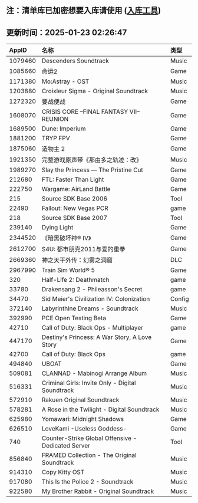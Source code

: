 ## 注：清单库已加密想要入库请使用 ([入库工具](https://github.com/BlankTMing/ManifestAutoUpdate/releases))

## 更新时间：2025-01-23 02:26:47
| AppID | 名称 | 类型  |
| :-------------------- | :----------------------------- | :----------- |
| 1079460 | Descenders Soundtrack| Music |
| 1085660 | 命运2| Game |
| 1171380 | Mo:Astray - OST| Music |
| 1203880 | Croixleur Sigma - Original Soundtrack| Music |
| 1272320 | 要战便战| Game |
| 1608070 | CRISIS CORE –FINAL FANTASY VII– REUNION| Game |
| 1689500 | Dune: Imperium| Game |
| 1881200 | TRYP FPV| Game |
| 1875060 | 造物主 2| Game |
| 1921350 | 完整游戏原声带《那由多之轨迹：改》| Music |
| 1989270 | Slay the Princess — The Pristine Cut| Game |
| 212680 | FTL: Faster Than Light| Game |
| 222750 | Wargame: AirLand Battle| Game |
| 215 | Source SDK Base 2006| Tool |
| 22490 | Fallout: New Vegas PCR| game |
| 218 | Source SDK Base 2007| Tool |
| 239140 | Dying Light| Game |
| 2344520 | 《暗黑破坏神® IV》| Game |
| 2612700 | S4U: 都市朋克2011与爱的重拳| Game |
| 2669360 | 神之天平外传：幻雾之洞窟| DLC |
| 2967990 | Train Sim World® 5| Game |
| 320 | Half-Life 2: Deathmatch| game |
| 33780 | Drakensang 2 - Phileasson's Secret| game |
| 34470 | Sid Meier's Civilization IV: Colonization| Config |
| 372140 | Labyrinthine Dreams - Soundtrack| Music |
| 392990 | PCE Open Testing Beta| Game |
| 42710 | Call of Duty: Black Ops - Multiplayer| game |
| 447170 | Destiny's Princess: A War Story, A Love Story| Game |
| 42700 | Call of Duty: Black Ops| game |
| 494840 | UBOAT| Game |
| 509081 | CLANNAD - Mabinogi Arrange Album| Music |
| 516331 | Criminal Girls: Invite Only - Digital Soundtrack| Music |
| 572910 | Rakuen Original Soundtrack| Music |
| 578281 | A Rose in the Twilight - Digital Soundtrack| Music |
| 625980 | Yomawari: Midnight Shadows| Game |
| 626510 | LoveKami -Useless Goddess-| Game |
| 740 | Counter-Strike Global Offensive - Dedicated Server| Tool |
| 856840 | FRAMED Collection - The Original Soundtrack| Music |
| 914310 | Copy Kitty OST| Music |
| 917080 | This Is the Police 2 - Soundtrack| Music |
| 922580 | My Brother Rabbit - Original Soundtrack| Music |
